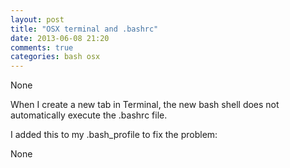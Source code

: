 ```yaml
---
layout: post
title: "OSX terminal and .bashrc"
date: 2013-06-08 21:20
comments: true
categories: bash osx
---
```


None


When I create a new tab in Terminal, the new bash shell does not automatically execute the .bashrc file.


I added this to my .bash_profile to fix the problem:


None

